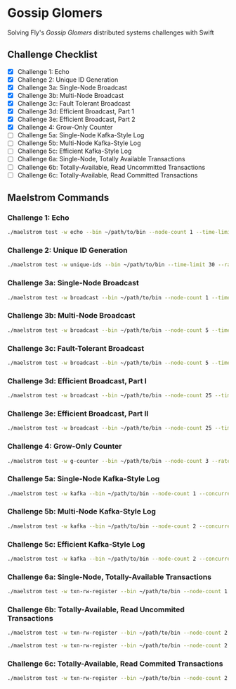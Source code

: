 # Gossip Glomers

Solving Fly's _Gossip Glomers_ distributed systems challenges with Swift

## Challenge Checklist

- [x] Challenge 1: Echo
- [x] Challenge 2: Unique ID Generation
- [x] Challenge 3a: Single-Node Broadcast
- [x] Challenge 3b: Multi-Node Broadcast
- [x] Challenge 3c: Fault Tolerant Broadcast
- [x] Challenge 3d: Efficient Broadcast, Part 1
- [x] Challenge 3e: Efficient Broadcast, Part 2
- [x] Challenge 4: Grow-Only Counter
- [ ] Challenge 5a: Single-Node Kafka-Style Log
- [ ] Challenge 5b: Multi-Node Kafka-Style Log
- [ ] Challenge 5c: Efficient Kafka-Style Log
- [ ] Challenge 6a: Single-Node, Totally Available Transactions
- [ ] Challenge 6b: Totally-Available, Read Uncommitted Transactions
- [ ] Challenge 6c: Totally-Available, Read Committed Transactions

## Maelstrom Commands

### Challenge 1: Echo

```bash
./maelstrom test -w echo --bin ~/path/to/bin --node-count 1 --time-limit 10
```

### Challenge 2: Unique ID Generation

```bash
./maelstrom test -w unique-ids --bin ~/path/to/bin --time-limit 30 --rate 1000 --node-count 3 --availability total --nemesis partition
```

### Challenge 3a: Single-Node Broadcast

```bash
./maelstrom test -w broadcast --bin ~/path/to/bin --node-count 1 --time-limit 20 --rate 10
```

### Challenge 3b: Multi-Node Broadcast

```bash
./maelstrom test -w broadcast --bin ~/path/to/bin --node-count 5 --time-limit 20 --rate 10
```

### Challenge 3c: Fault-Tolerant Broadcast

```bash
./maelstrom test -w broadcast --bin ~/path/to/bin --node-count 5 --time-limit 20 --rate 10 --nemesis partition
```

### Challenge 3d: Efficient Broadcast, Part I

```bash
./maelstrom test -w broadcast --bin ~/path/to/bin --node-count 25 --time-limit 20 --rate 100 --latency 100
```

### Challenge 3e: Efficient Broadcast, Part II

```bash
./maelstrom test -w broadcast --bin ~/path/to/bin --node-count 25 --time-limit 20 --rate 100 --latency 100
```

### Challenge 4: Grow-Only Counter

```bash
./maelstrom test -w g-counter --bin ~/path/to/bin --node-count 3 --rate 100 --time-limit 20 --nemesis partition
```

### Challenge 5a: Single-Node Kafka-Style Log

```bash
./maelstrom test -w kafka --bin ~/path/to/bin --node-count 1 --concurrency 2n --time-limit 20 --rate 1000
```

### Challenge 5b: Multi-Node Kafka-Style Log

```bash
./maelstrom test -w kafka --bin ~/path/to/bin --node-count 2 --concurrency 2n --time-limit 20 --rate 1000
```

### Challenge 5c: Efficient Kafka-Style Log

```bash
./maelstrom test -w kafka --bin ~/path/to/bin --node-count 2 --concurrency 2n --time-limit 20 --rate 1000
```

### Challenge 6a: Single-Node, Totally-Available Transactions

```bash
./maelstrom test -w txn-rw-register --bin ~/path/to/bin --node-count 1 --time-limit 20 --rate 1000 --concurrency 2n --consistency-models read-uncommitted --availability total
```

### Challenge 6b: Totally-Available, Read Uncommited Transactions

```bash
./maelstrom test -w txn-rw-register --bin ~/path/to/bin --node-count 2 --concurrency 2n --time-limit 20 --rate 1000 --consistency-models read-uncommitted

./maelstrom test -w txn-rw-register --bin ~/path/to/bin --node-count 2 --concurrency 2n --time-limit 20 --rate 1000 --consistency-models read-uncommitted --availability total --nemesis partition
```

### Challenge 6c: Totally-Available, Read Commited Transactions

```bash
./maelstrom test -w txn-rw-register --bin ~/path/to/bin --node-count 2 --concurrency 2n --time-limit 20 --rate 1000 --consistency-models read-committed --availability total –-nemesis partition
```

